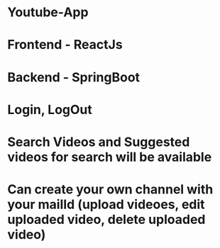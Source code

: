 # Youtube-App

# Frontend - ReactJs
# Backend - SpringBoot

# Login, LogOut

# Search Videos and Suggested videos for search will be available

# Can create your own channel with your mailId (upload videoes, edit uploaded video, delete uploaded video)
